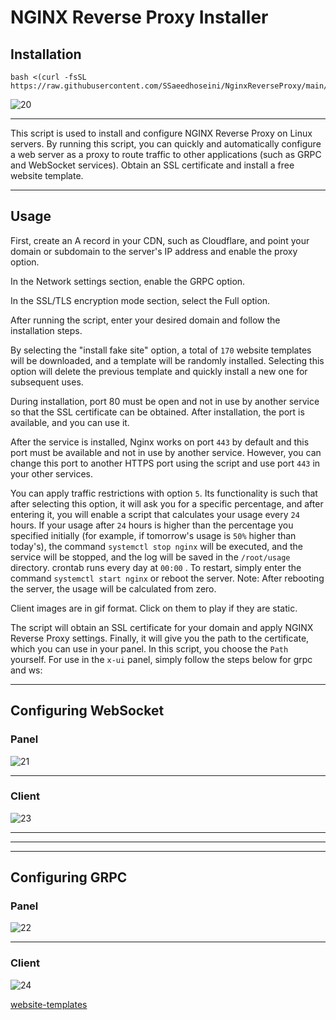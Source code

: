 # NGINX Reverse Proxy Installer

## Installation

```
bash <(curl -fsSL https://raw.githubusercontent.com/SSaeedhoseini/NginxReverseProxy/main/install.sh)
```

![20](https://github.com/SSaeedhoseini/configs/blob/main/media/20.jpg)

---

This script is used to install and configure NGINX Reverse Proxy on Linux servers. By running this script, you can quickly and automatically configure a web server as a proxy to route traffic to other applications (such as GRPC and WebSocket services).
Obtain an SSL certificate and install a free website template.

---

## Usage

First, create an A record in your CDN, such as Cloudflare, and point your domain or subdomain to the server's IP address and enable the proxy option.

In the Network settings section, enable the GRPC option.

In the SSL/TLS encryption mode section, select the Full option.

After running the script, enter your desired domain and follow the installation steps.

By selecting the "install fake site" option, a total of `170` website templates will be downloaded, and a template will be randomly installed. Selecting this option will delete the previous template and quickly install a new one for subsequent uses.

During installation, port 80 must be open and not in use by another service so that the SSL certificate can be obtained. After installation, the port is available, and you can use it.

After the service is installed, Nginx works on port `443` by default and this port must be available and not in use by another service. However, you can change this port to another HTTPS port using the script and use port `443` in your other services.

You can apply traffic restrictions with option `5`. Its functionality is such that after selecting this option, it will ask you for a specific percentage, and after entering it, you will enable a script that calculates your usage every `24` hours. If your usage after `24` hours is higher than the percentage you specified initially (for example, if tomorrow's usage is `50%` higher than today's), the command `systemctl stop nginx` will be executed, and the service will be stopped, and the log will be saved in the `/root/usage` directory. crontab runs every day at `00:00` . To restart, simply enter the command `systemctl start nginx` or reboot the server. Note: After rebooting the server, the usage will be calculated from zero.

Client images are in gif format. Click on them to play if they are static.

The script will obtain an SSL certificate for your domain and apply NGINX Reverse Proxy settings. Finally, it will give you the path to the certificate, which you can use in your panel.
In this script, you choose the `Path` yourself.
For use in the `x-ui` panel, simply follow the steps below for grpc and ws:

---

## Configuring WebSocket

### Panel

![21](https://raw.githubusercontent.com/SSaeedhoseini/configs/main/media/21.jpg)

---

### Client

![23](https://raw.githubusercontent.com/SSaeedhoseini/configs/main/media/23.gif)

---

---

---

## Configuring GRPC

### Panel

![22](https://raw.githubusercontent.com/SSaeedhoseini/configs/main/media/22.jpg)

---

### Client

![24](https://raw.githubusercontent.com/SSaeedhoseini/configs/main/media/24.gif)

[website-templates](https://github.com/learning-zone)

